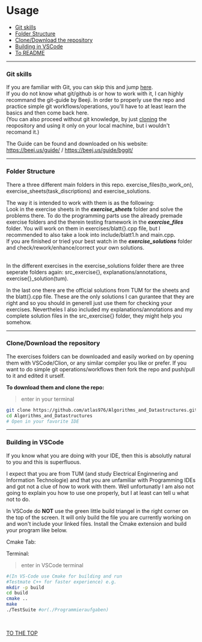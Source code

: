 # Usage



- [Git skills](#git-skills)
- [Folder Structure](#folder-structure)
- [Clone/Download the repository](#clonedownload-the-repository)
- [Building in VSCode](#building-in-vscode)
- [To README](README.md)
---

### Git skills

If you are familiar with Git, you can skip this and jump [here](#folder-structure).  
If you do not know what git/github is or how to work with it, I can highly recommand the git-guide by Beeji. 
In order to properly use the repo and practice simple git workflows/operations, you'll have to at least learn the basics and then come back here.  
(You can also proceed without git knowledge, by just [cloning](#clonedownload-the-repository) the reopository and using it only on your local machine, but i wouldn't recomand it.)   

The Guide can be found and downloaded on his website: https://beej.us/guide/ / https://beej.us/guide/bggit/

---

### Folder Structure

There a three different main folders in this repo. exercise_files(to_work_on), exercise_sheets(task_discriptions) and exercise_solutions.  

The way it is intended to work with them is as the following:    
Look in the exercise sheets in the ***exercise_sheets*** folder and solve the problems there. To do the programming parts use the already premade exercise folders and the therein testing framework in the ***exercise_files*** folder. You will work on them in exercises/blatt{}.cpp file, but I recommended to also take a look into include/blatt1.h and main.cpp.  
If you are finished or tried your best watch in the ***exercise_solutions*** folder and check/rework/enhance/correct your own solutions.  
<br>

In the different exercises in the exercise_solutions folder there are three seperate folders again: src_exercise{}, explanations/annotations, exercise{}_solution(tum).  

In the last one there are the official solutions from TUM for the sheets and the blatt{}.cpp file. These are the only solutions I can gurantee that they are right and so you should in generell just use them for checking your exercises. Nevertheles I also included my explanations/annotations and my complete solution files in the src_exercise{} folder, they might help you somehow. 

---

### Clone/Download the repository

The exercises folders can be downloaded and easily worked on by opening them with VSCode/Clion, or any similar compiler you like or prefer. If you want to do simple git operations/workflows then fork the repo and push/pull to it and edited it urself.  

**To download them and clone the repo:**
>enter in your terminal

```sh
git clone https://github.com/atlas976/Algorithms_and_Datastructures.git
cd Algorithms_and_Datastructures
# Open in your favorite IDE
```
---

### Building in VSCode

If you know what you are doing with your IDE, then this is absolutly natural to you and this is superfluous.  

I expect that you are from TUM (and study Electrical Enginnering and Information Technologie) and that you are unfamiliar with Programming IDEs and got not a clue of how to work with them. Well unfortunatly I am also not going to explain you how to use one properly, but I at least can tell u what not to do.  

In VSCode do **NOT** use the green little build triangel in the right corner on the top of the screen. It will only build the file you are currently working on and won't include your linked files. Install the Cmake extension and build your program like below.  

Cmake Tab:



Terminal:
>enter in VSCode terminal
```sh
#(In VS-Code use Cmake for building and run 
#Testmate C++ for faster experience) e.g.
mkdir -p build
cd build
cmake ..
make
./TestSuite #or(./Programmieraufgaben)
```
<br>

[TO THE TOP](#usage)